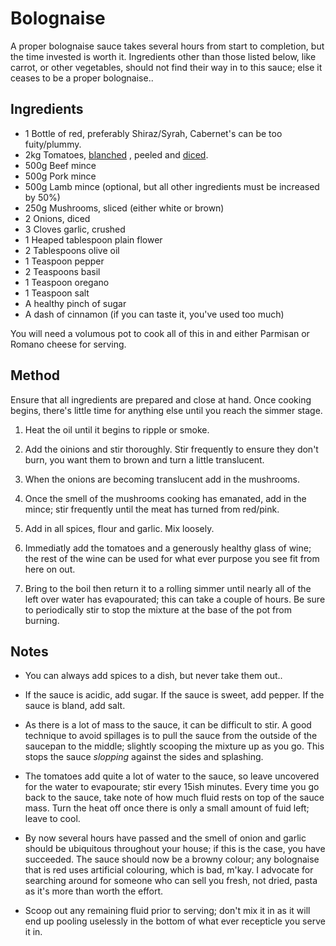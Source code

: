 # Bolognaise

A proper bolognaise sauce takes several hours from start to completion, but the
time invested is worth it. Ingredients other than those listed below, like
carrot, or other vegetables, should not find their way in to this sauce; else
it ceases to be a proper bolognaise..

## Ingredients

* 1 Bottle of red, preferably Shiraz/Syrah, Cabernet's can be too fuity/plummy.
* 2kg Tomatoes, [blanched](../tips/blanching) , peeled and [diced](../tips/cutting).
* 500g Beef mince
* 500g Pork mince
* 500g Lamb mince (optional, but all other ingredients must be increased by 50%)
* 250g Mushrooms, sliced (either white or brown)
* 2 Onions, diced
* 3 Cloves garlic, crushed
* 1 Heaped tablespoon plain flower
* 2 Tablespoons olive oil
* 1 Teaspoon pepper
* 2 Teaspoons basil
* 1 Teaspoon oregano
* 1 Teaspoon salt
* A healthy pinch of sugar
* A dash of cinnamon (if you can taste it, you've used too much)

You will need a volumous pot to cook all of this in and either Parmisan or
Romano cheese for serving.

## Method

Ensure that all ingredients are prepared and close at hand. Once cooking
begins, there's little time for anything else until you reach the simmer stage.

1. Heat the oil until it begins to ripple or smoke.

1. Add the oinions and stir thoroughly. Stir frequently to ensure they don't
burn, you want them to brown and turn a little translucent.

1. When the onions are becoming translucent add in the mushrooms.

1. Once the smell of the mushrooms cooking has emanated, add in the mince; stir
frequently until the meat has turned from red/pink.

1. Add in all spices, flour and garlic. Mix loosely.

1. Immediatly add the tomatoes and a generously healthy glass of wine; the rest
of the wine can be used for what ever purpose you see fit from here on out.

1. Bring to the boil then return it to a rolling simmer until nearly all of the
left over water has evapourated; this can take a couple of hours. Be sure to
periodically stir to stop the mixture at the base of the pot from burning.

## Notes

* You can always add spices to a dish, but never take them out..

* If the sauce is acidic, add sugar. If the sauce is sweet, add pepper. If the
sauce is bland, add salt.

* As there is a lot of mass to the sauce, it can be difficult to stir. A good
technique to avoid spillages is to pull the sauce from the outside of the
saucepan to the middle; slightly scooping the mixture up as you go. This stops
the sauce *slopping* against the sides and splashing.

* The tomatoes add quite a lot of water to the sauce, so leave uncovered for
the water to evapourate; stir every 15ish minutes. Every time you go back to
the sauce, take note of how much fluid rests on top of the sauce mass. Turn the
heat off once there is only a small amount of fuid left; leave to cool. 

* By now several hours have passed and the smell of onion and garlic should be
ubiquitous throughout your house; if this is the case, you have succeeded. The
sauce should now be a browny colour; any bolognaise that is red uses artificial
colouring, which is bad, m'kay. I advocate for searching around for someone who
can sell you fresh, not dried, pasta as it's more than worth the effort.

* Scoop out any remaining fluid prior to serving; don't mix it in as it will end
up pooling uselessly in the bottom of what ever recepticle you serve it in.

